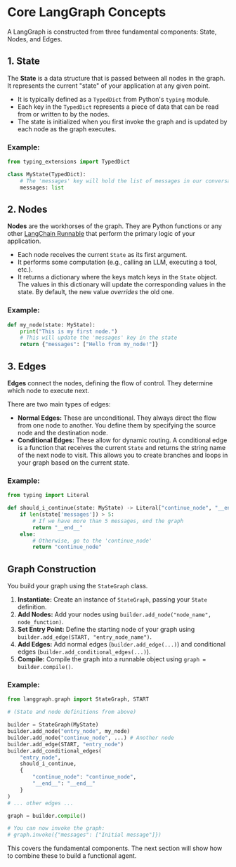 # Core LangGraph Concepts

A LangGraph is constructed from three fundamental components: State, Nodes, and Edges.

## 1. State

The **State** is a data structure that is passed between all nodes in the graph. It represents the current "state" of your application at any given point.

-   It is typically defined as a `TypedDict` from Python's `typing` module.
-   Each key in the `TypedDict` represents a piece of data that can be read from or written to by the nodes.
-   The state is initialized when you first invoke the graph and is updated by each node as the graph executes.

### Example:
```python
from typing_extensions import TypedDict

class MyState(TypedDict):
    # The 'messages' key will hold the list of messages in our conversation
    messages: list
```

## 2. Nodes

**Nodes** are the workhorses of the graph. They are Python functions or any other [LangChain Runnable](https://python.langchain.com/v0.2/docs/concepts/#langchain-expression-language-lcel) that perform the primary logic of your application.

-   Each node receives the current `State` as its first argument.
-   It performs some computation (e.g., calling an LLM, executing a tool, etc.).
-   It returns a dictionary where the keys match keys in the `State` object. The values in this dictionary will update the corresponding values in the state. By default, the new value *overrides* the old one.

### Example:
```python
def my_node(state: MyState):
    print("This is my first node.")
    # This will update the 'messages' key in the state
    return {"messages": ["Hello from my_node!"]}
```

## 3. Edges

**Edges** connect the nodes, defining the flow of control. They determine which node to execute next.

There are two main types of edges:

-   **Normal Edges:** These are unconditional. They always direct the flow from one node to another. You define them by specifying the source node and the destination node.
-   **Conditional Edges:** These allow for dynamic routing. A conditional edge is a function that receives the current `State` and returns the string name of the next node to visit. This allows you to create branches and loops in your graph based on the current state.

### Example:
```python
from typing import Literal

def should_i_continue(state: MyState) -> Literal["continue_node", "__end__"]:
    if len(state['messages']) > 5:
        # If we have more than 5 messages, end the graph
        return "__end__"
    else:
        # Otherwise, go to the 'continue_node'
        return "continue_node"
```

## Graph Construction

You build your graph using the `StateGraph` class.

1.  **Instantiate:** Create an instance of `StateGraph`, passing your `State` definition.
2.  **Add Nodes:** Add your nodes using `builder.add_node("node_name", node_function)`.
3.  **Set Entry Point:** Define the starting node of your graph using `builder.add_edge(START, "entry_node_name")`.
4.  **Add Edges:** Add normal edges (`builder.add_edge(...)`) and conditional edges (`builder.add_conditional_edges(...)`).
5.  **Compile:** Compile the graph into a runnable object using `graph = builder.compile()`.

### Example:
```python
from langgraph.graph import StateGraph, START

# (State and node definitions from above)

builder = StateGraph(MyState)
builder.add_node("entry_node", my_node)
builder.add_node("continue_node", ...) # Another node
builder.add_edge(START, "entry_node")
builder.add_conditional_edges(
    "entry_node",
    should_i_continue,
    {
        "continue_node": "continue_node",
        "__end__": "__end__"
    }
)
# ... other edges ...

graph = builder.compile()

# You can now invoke the graph:
# graph.invoke({"messages": ["Initial message"]})
```

This covers the fundamental components. The next section will show how to combine these to build a functional agent. 